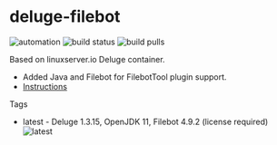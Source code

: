 # deluge-filebot

![automation](https://img.shields.io/docker/cloud/automated/edifus/deluge-filebot?style=plastic)
![build status](https://img.shields.io/docker/cloud/build/edifus/deluge-filebot?style=plastic)
![build pulls](https://img.shields.io/docker/pulls/edifus/deluge-filebot?style=plastic)


Based on linuxserver.io Deluge container.
* Added Java and Filebot for FilebotTool plugin support.
* [Instructions](https://hub.docker.com/r/linuxserver/deluge/)


Tags
* latest - Deluge 1.3.15, OpenJDK 11, Filebot 4.9.2 (license required) ![latest](https://img.shields.io/docker/image-size/edifus/deluge-filebot/latest?style=plastic)
